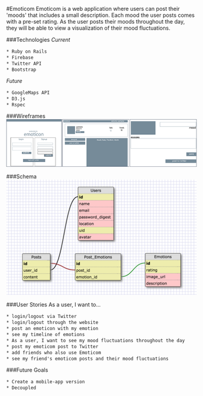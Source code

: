 #Emoticom
Emoticom is a web application where users can post their 'moods' that includes a small description. Each mood the user posts comes with a pre-set rating. As the user posts their moods throughout the day, they will be able to view a visualization of their mood fluctuations. 

###Technologies
_Current_
```
* Ruby on Rails
* Firebase
* Twitter API
* Bootstrap
```

_Future_
```
* GoogleMaps API
* D3.js
* Rspec 
```


###Wireframes
![alt text](public/full-wireframe.png "Wireframes") 

###Schema
![alt text](public/schema.png "Schema Design")


###User Stories
As a user, I want to...
```
* login/logout via Twitter
* login/logout through the website
* post an emoticon with my emotion
* see my timeline of emotions
* As a user, I want to see my mood fluctuations throughout the day
* post my emoticom post to Twitter
* add friends who also use Emoticom
* see my friend's emoticom posts and their mood fluctuations
```
###Future Goals
```
* Create a mobile-app version
* Decoupled
```
